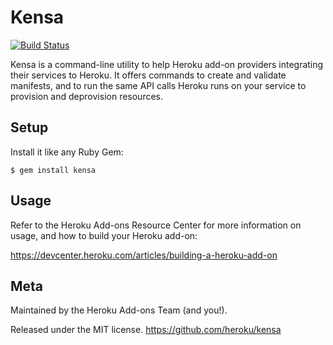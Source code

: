 # Kensa

[![Build Status](https://travis-ci.org/heroku/kensa.png?branch=master)](https://travis-ci.org/heroku/kensa)

Kensa is a command-line utility to help Heroku add-on providers integrating
their services to Heroku. It offers commands to create and validate manifests,
and to run the same API calls Heroku runs on your service to provision and
deprovision resources.


## Setup ######################################################################

Install it like any Ruby Gem:

    $ gem install kensa


## Usage ######################################################################

Refer to the Heroku Add-ons Resource Center for more information on usage, and
how to build your Heroku add-on:

<https://devcenter.heroku.com/articles/building-a-heroku-add-on>


## Meta #######################################################################

Maintained by the Heroku Add-ons Team (and you!).

Released under the MIT license. <https://github.com/heroku/kensa>
